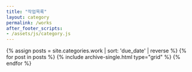 ```yaml
---
title: "작업목록"
layout: category
permalink: /works
after_footer_scripts:
- /assets/js/category.js
---
```

{% assign posts = site.categories.work | sort: 'due_date' | reverse %}
{% for post in posts %} 
  {% include archive-single.html type="grid" %} 
{% endfor %}